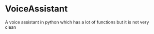 # VoiceAssistant
A voice assistant in python  which has a lot of functions but it is not very clean

